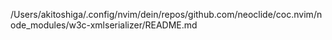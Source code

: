 /Users/akitoshiga/.config/nvim/dein/repos/github.com/neoclide/coc.nvim/node_modules/w3c-xmlserializer/README.md